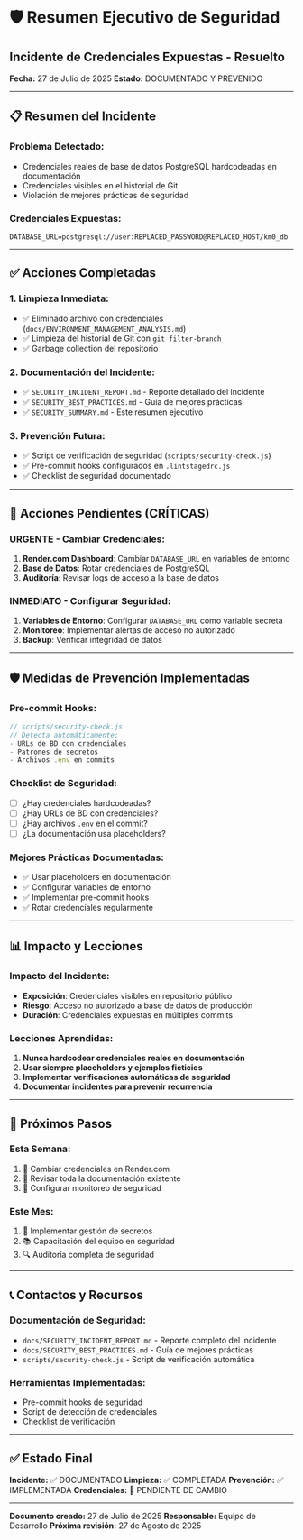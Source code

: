 # 🛡️ Resumen Ejecutivo de Seguridad

## **Incidente de Credenciales Expuestas - Resuelto**

**Fecha:** 27 de Julio de 2025
**Estado:** DOCUMENTADO Y PREVENIDO

---

## 📋 **Resumen del Incidente**

### **Problema Detectado:**

- Credenciales reales de base de datos PostgreSQL hardcodeadas en documentación
- Credenciales visibles en el historial de Git
- Violación de mejores prácticas de seguridad

### **Credenciales Expuestas:**

```
DATABASE_URL=postgresql://user:REPLACED_PASSWORD@REPLACED_HOST/km0_db
```

---

## ✅ **Acciones Completadas**

### **1. Limpieza Inmediata:**

- ✅ Eliminado archivo con credenciales (`docs/ENVIRONMENT_MANAGEMENT_ANALYSIS.md`)
- ✅ Limpieza del historial de Git con `git filter-branch`
- ✅ Garbage collection del repositorio

### **2. Documentación del Incidente:**

- ✅ `SECURITY_INCIDENT_REPORT.md` - Reporte detallado del incidente
- ✅ `SECURITY_BEST_PRACTICES.md` - Guía de mejores prácticas
- ✅ `SECURITY_SUMMARY.md` - Este resumen ejecutivo

### **3. Prevención Futura:**

- ✅ Script de verificación de seguridad (`scripts/security-check.js`)
- ✅ Pre-commit hooks configurados en `.lintstagedrc.js`
- ✅ Checklist de seguridad documentado

---

## 🔴 **Acciones Pendientes (CRÍTICAS)**

### **URGENTE - Cambiar Credenciales:**

1. **Render.com Dashboard**: Cambiar `DATABASE_URL` en variables de entorno
2. **Base de Datos**: Rotar credenciales de PostgreSQL
3. **Auditoría**: Revisar logs de acceso a la base de datos

### **INMEDIATO - Configurar Seguridad:**

1. **Variables de Entorno**: Configurar `DATABASE_URL` como variable secreta
2. **Monitoreo**: Implementar alertas de acceso no autorizado
3. **Backup**: Verificar integridad de datos

---

## 🛡️ **Medidas de Prevención Implementadas**

### **Pre-commit Hooks:**

```javascript
// scripts/security-check.js
// Detecta automáticamente:
- URLs de BD con credenciales
- Patrones de secretos
- Archivos .env en commits
```

### **Checklist de Seguridad:**

- [ ] ¿Hay credenciales hardcodeadas?
- [ ] ¿Hay URLs de BD con credenciales?
- [ ] ¿Hay archivos `.env` en el commit?
- [ ] ¿La documentación usa placeholders?

### **Mejores Prácticas Documentadas:**

- ✅ Usar placeholders en documentación
- ✅ Configurar variables de entorno
- ✅ Implementar pre-commit hooks
- ✅ Rotar credenciales regularmente

---

## 📊 **Impacto y Lecciones**

### **Impacto del Incidente:**

- **Exposición**: Credenciales visibles en repositorio público
- **Riesgo**: Acceso no autorizado a base de datos de producción
- **Duración**: Credenciales expuestas en múltiples commits

### **Lecciones Aprendidas:**

1. **Nunca hardcodear credenciales reales en documentación**
2. **Usar siempre placeholders y ejemplos ficticios**
3. **Implementar verificaciones automáticas de seguridad**
4. **Documentar incidentes para prevenir recurrencia**

---

## 🎯 **Próximos Pasos**

### **Esta Semana:**

1. 🔴 Cambiar credenciales en Render.com
2. 📝 Revisar toda la documentación existente
3. 🔧 Configurar monitoreo de seguridad

### **Este Mes:**

1. 🔧 Implementar gestión de secretos
2. 📚 Capacitación del equipo en seguridad
3. 🔍 Auditoría completa de seguridad

---

## 📞 **Contactos y Recursos**

### **Documentación de Seguridad:**

- `docs/SECURITY_INCIDENT_REPORT.md` - Reporte completo del incidente
- `docs/SECURITY_BEST_PRACTICES.md` - Guía de mejores prácticas
- `scripts/security-check.js` - Script de verificación automática

### **Herramientas Implementadas:**

- Pre-commit hooks de seguridad
- Script de detección de credenciales
- Checklist de verificación

---

## ✅ **Estado Final**

**Incidente:** ✅ DOCUMENTADO
**Limpieza:** ✅ COMPLETADA
**Prevención:** ✅ IMPLEMENTADA
**Credenciales:** 🔴 PENDIENTE DE CAMBIO

---

**Documento creado:** 27 de Julio de 2025
**Responsable:** Equipo de Desarrollo
**Próxima revisión:** 27 de Agosto de 2025
